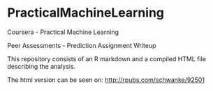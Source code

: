 PracticalMachineLearning
========================

Coursera - Practical Machine Learning

Peer Assessments - Prediction Assignment Writeup

This repository consists of an R markdown and a compiled HTML file describing the analysis.

The html version can be seen on: http://rpubs.com/schwanke/92501